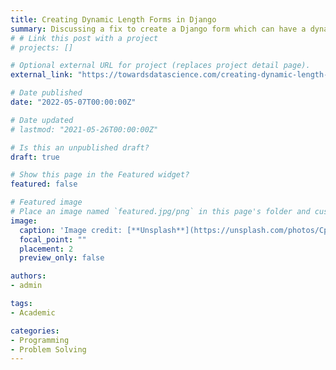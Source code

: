 ```yaml
---
title: Creating Dynamic Length Forms in Django
summary: Discussing a fix to create a Django form which can have a dynamic number of input fields.  
# # Link this post with a project
# projects: []

# Optional external URL for project (replaces project detail page).
external_link: "https://towardsdatascience.com/creating-dynamic-length-forms-in-django-53709c23464e"

# Date published
date: "2022-05-07T00:00:00Z"

# Date updated
# lastmod: "2021-05-26T00:00:00Z"

# Is this an unpublished draft?
draft: true

# Show this page in the Featured widget?
featured: false

# Featured image
# Place an image named `featured.jpg/png` in this page's folder and customize its options here.
image:
  caption: 'Image credit: [**Unsplash**](https://unsplash.com/photos/CpkOjOcXdUY)'
  focal_point: ""
  placement: 2
  preview_only: false

authors:
- admin

tags:
- Academic

categories:
- Programming
- Problem Solving
---
```

